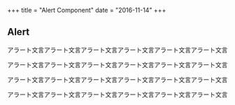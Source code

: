 +++
title = "Alert Component"
date = "2016-11-14"
+++

## Alert

<p class="alert">アラート文言アラート文言アラート文言アラート文言アラート文言アラート文言</p>
<p class="alert green">アラート文言アラート文言アラート文言アラート文言アラート文言アラート文言</p>
<p class="alert yellow">アラート文言アラート文言アラート文言アラート文言アラート文言アラート文言</p>
<p class="alert red">アラート文言アラート文言アラート文言アラート文言アラート文言アラート文言</p>